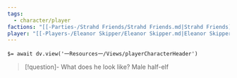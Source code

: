 ```yaml
---
tags:
  - character/player
factions: "[[-Parties-/Strahd Friends/Strahd Friends.md|Strahd Friends]]"
player: "[[-Players-/Eleanor Skipper/Eleanor Skipper.md|Eleanor Skipper]]"
---
```


`$= await dv.view('一Resources一/Views/playerCharacterHeader')`

> [!question]- What does he look like?
> Male half-elf
